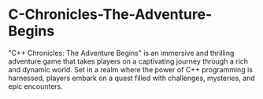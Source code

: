 # C-Chronicles-The-Adventure-Begins
"C++ Chronicles: The Adventure Begins" is an immersive and thrilling adventure game that takes players on a captivating journey through a rich and dynamic world. Set in a realm where the power of C++ programming is harnessed, players embark on a quest filled with challenges, mysteries, and epic encounters.
